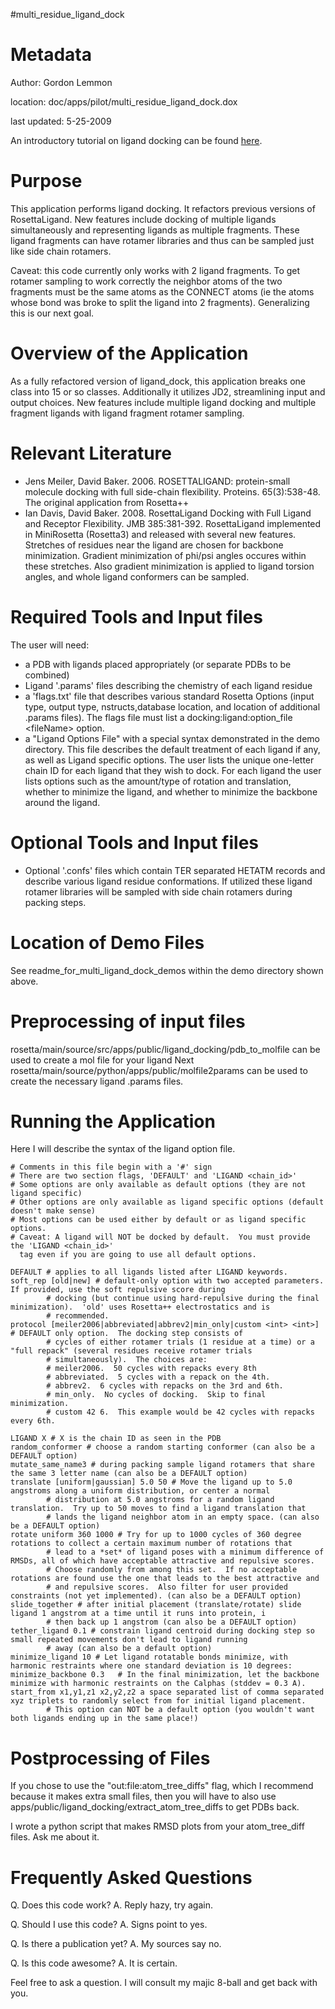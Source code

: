 #multi\_residue\_ligand\_dock

Metadata
========

Author: Gordon Lemmon

location: doc/apps/pilot/multi\_residue\_ligand\_dock.dox

last updated: 5-25-2009

An introductory tutorial on ligand docking can be found [here](https://www.rosettacommons.org/demos/latest/tutorials/ligand_docking/ligand_docking_tutorial).

Purpose
=======

This application performs ligand docking. It refactors previous versions of RosettaLigand. New features include docking of multiple ligands simultaneously and representing ligands as multiple fragments. These ligand fragments can have rotamer libraries and thus can be sampled just like side chain rotamers.

Caveat: this code currently only works with 2 ligand fragments. To get rotamer sampling to work correctly the neighbor atoms of the two fragments must be the same atoms as the CONNECT atoms (ie the atoms whose bond was broke to split the ligand into 2 fragments). Generalizing this is our next goal.

Overview of the Application
===========================

As a fully refactored version of ligand\_dock, this application breaks one class into 15 or so classes. Additionally it utilizes JD2, streamlining input and output choices. New features include multiple ligand docking and multiple fragment ligands with ligand fragment rotamer sampling.

Relevant Literature
===================

-   Jens Meiler, David Baker. 2006. ROSETTALIGAND: protein-small molecule docking with full side-chain flexibility. Proteins. 65(3):538-48. The original application from Rosetta++
-   Ian Davis, David Baker. 2008. RosettaLigand Docking with Full Ligand and Receptor Flexibility. JMB 385:381-392. RosettaLigand implemented in MiniRosetta (Rosetta3) and released with several new features. Stretches of residues near the ligand are chosen for backbone minimization. Gradient minimization of phi/psi angles occures within these stretches. Also gradient minimization is applied to ligand torsion angles, and whole ligand conformers can be sampled.

Required Tools and Input files
==============================

The user will need:

-   a PDB with ligands placed appropriately (or separate PDBs to be combined)
-   Ligand '.params' files describing the chemistry of each ligand residue
-   a 'flags.txt' file that describes various standard Rosetta Options (input type, output type, nstructs,database location, and location of additional .params files). The flags file must list a docking:ligand:option\_file \<fileName\> option.
-   a "Ligand Options File" with a special syntax demonstrated in the demo directory. This file describes the default treatment of each ligand if any, as well as Ligand specific options. The user lists the unique one-letter chain ID for each ligand that they wish to dock. For each ligand the user lists options such as the amount/type of rotation and translation, whether to minimize the ligand, and whether to minimize the backbone around the ligand.

Optional Tools and Input files
==============================

-   Optional '.confs' files which contain TER separated HETATM records and describe various ligand residue conformations. If utilized these ligand rotamer libraries will be sampled with side chain rotamers during packing steps.

Location of Demo Files
======================

See readme\_for\_multi\_ligand\_dock\_demos within the demo directory shown above.

Preprocessing of input files
============================

rosetta/main/source/src/apps/public/ligand\_docking/pdb\_to\_molfile can be used to create a mol file for your ligand Next rosetta/main/source/python/apps/public/molfile2params can be used to create the necessary ligand .params files.

Running the Application
=======================

Here I will describe the syntax of the ligand option file.

```
# Comments in this file begin with a '#' sign
# There are two section flags, 'DEFAULT' and 'LIGAND <chain_id>'
# Some options are only available as default options (they are not ligand specific)
# Other options are only available as ligand specific options (default doesn't make sense)
# Most options can be used either by default or as ligand specific options.
# Caveat: A ligand will NOT be docked by default.  You must provide the 'LIGAND <chain_id>'
  tag even if you are going to use all default options.

DEFAULT # applies to all ligands listed after LIGAND keywords.
soft_rep [old|new] # default-only option with two accepted parameters.  If provided, use the soft repulsive score during
        # docking (but continue using hard-repulsive during the final minimization).  'old' uses Rosetta++ electrostatics and is
        # recommended.
protocol [meiler2006|abbreviated|abbrev2|min_only|custom <int> <int>] # DEFAULT only option.  The docking step consists of
        # cycles of either rotamer trials (1 residue at a time) or a "full repack" (several residues receive rotamer trials
        # simultaneously).  The choices are:
        # meiler2006.  50 cycles with repacks every 8th
        # abbreviated.  5 cycles with a repack on the 4th.
        # abbrev2.  6 cycles with repacks on the 3rd and 6th.
        # min_only.  No cycles of docking.  Skip to final minimization.
        # custom 42 6.  This example would be 42 cycles with repacks every 6th.

LIGAND X # X is the chain ID as seen in the PDB
random_conformer # choose a random starting conformer (can also be a DEFAULT option)
mutate_same_name3 # during packing sample ligand rotamers that share the same 3 letter name (can also be a DEFAULT option)
translate [uniform|gaussian] 5.0 50 # Move the ligand up to 5.0 angstroms along a uniform distribution, or center a normal
        # distribution at 5.0 angstroms for a random ligand translation.  Try up to 50 moves to find a ligand translation that
        # lands the ligand neighbor atom in an empty space. (can also be a DEFAULT option)
rotate uniform 360 1000 # Try for up to 1000 cycles of 360 degree rotations to collect a certain maximum number of rotations that
        # lead to a *set* of ligand poses with a minimum difference of RMSDs, all of which have acceptable attractive and repulsive scores.
        # Choose randomly from among this set.  If no acceptable rotations are found use the one that leads to the best attractive and
        # and repulsive scores.  Also filter for user provided constraints (not yet implemented). (can also be a DEFAULT option)
slide_together # after initial placement (translate/rotate) slide ligand 1 angstrom at a time until it runs into protein, i
        # then back up 1 angstrom (can also be a DEFAULT option)
tether_ligand 0.1 # constrain ligand centroid during docking step so small repeated movements don't lead to ligand running
        # away (can also be a default option)
minimize_ligand 10 # Let ligand rotatable bonds minimize, with harmonic restraints where one standard deviation is 10 degrees:
minimize_backbone 0.3   # In the final minimization, let the backbone minimize with harmonic restraints on the Calphas (stddev = 0.3 A).
start_from x1,y1,z1 x2,y2,z2 a space separated list of comma separated xyz triplets to randomly select from for initial ligand placement.
        # This option can NOT be a default option (you wouldn't want both ligands ending up in the same place!)
```



Postprocessing of Files
=======================

If you chose to use the "out:file:atom\_tree\_diffs" flag, which I recommend because it makes extra small files, then you will have to also use apps/public/ligand\_docking/extract\_atom\_tree\_diffs to get PDBs back.

I wrote a python script that makes RMSD plots from your atom\_tree\_diff files. Ask me about it.

Frequently Asked Questions
==========================

Q. Does this code work? A. Reply hazy, try again. 

Q. Should I use this code? A. Signs point to yes. 

Q. Is there a publication yet? A. My sources say no. 

Q. Is this code awesome? A. It is certain.

Feel free to ask a question. I will consult my majic 8-ball and get back with you.
